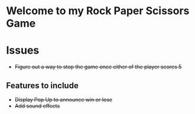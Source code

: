 # Welcome to my Rock Paper Scissors Game

# Issues

- ~~Figure out a way to stop the game once either of the player scores 5~~

## Features to include

- ~~Display Pop Up to announce win or lose~~
- ~~Add sound effects~~
